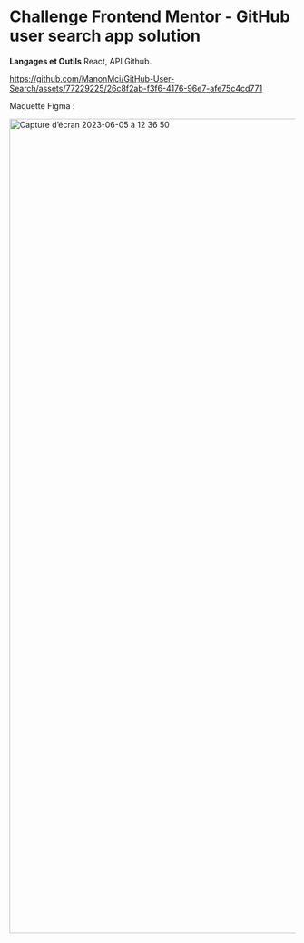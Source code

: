 # Challenge Frontend Mentor - GitHub user search app solution

<strong>Langages et Outils</strong>
React, API Github. 



https://github.com/ManonMci/GitHub-User-Search/assets/77229225/26c8f2ab-f3f6-4176-96e7-afe75c4cd771




Maquette Figma :

<img width="1436" alt="Capture d’écran 2023-06-05 à 12 36 50" src="https://github.com/ManonMci/GitHub-User-Search/assets/77229225/f360fa31-46c5-49b2-932a-dd42d461009b">
